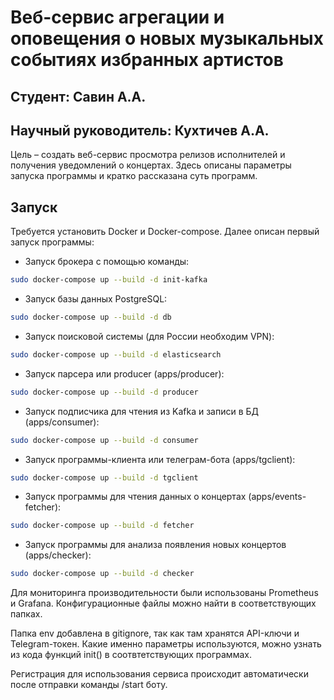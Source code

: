 # Веб-сервис агрегации и оповещения о новых музыкальных событиях избранных артистов
## Студент: Савин А.А.
## Научный руководитель: Кухтичев А.А.

Цель – создать веб-сервис просмотра релизов исполнителей и получения уведомлений о концертах.
Здесь описаны параметры запуска программы и кратко рассказана суть программ.

## Запуск
Требуется установить Docker и Docker-compose.
Далее описан первый запуск программы:
- Запуск брокера с помощью команды:  
```sh
sudo docker-compose up --build -d init-kafka
```
- Запуск базы данных PostgreSQL:
```sh
sudo docker-compose up --build -d db
```
- Запуск поисковой системы (для России необходим VPN):
```sh
sudo docker-compose up --build -d elasticsearch
```
- Запуск парсера или producer (apps/producer):
```sh
sudo docker-compose up --build -d producer
```
- Запуск подписчика для чтения из Kafka и записи в БД (apps/consumer):
```sh
sudo docker-compose up --build -d consumer
```
- Запуск программы-клиента или телеграм-бота (apps/tgclient):
```sh
sudo docker-compose up --build -d tgclient
```
- Запуск программы для чтения данных о концертах (apps/events-fetcher):
```sh
sudo docker-compose up --build -d fetcher
```
- Запуск программы для анализа появления новых концертов (apps/checker):
```sh
sudo docker-compose up --build -d checker
```
  
Для мониторинга производительности были использованы Prometheus и Grafana. Конфигурационные файлы можно найти в соответствующих папках. 

Папка env добавлена в gitignore, так как там хранятся API-ключи и Telegram-токен. Какие именно параметры используются, можно узнать из кода функций init() в соотвтетствующих программах. 

Регистрация для использования сервиса происходит автоматически после отправки команды /start боту.
